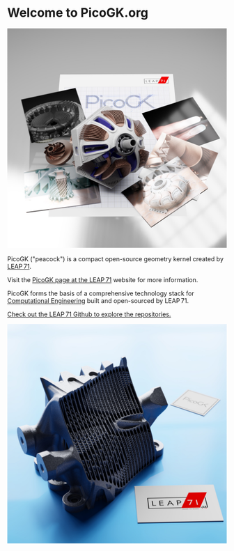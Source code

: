 # Welcome to PicoGK.org

<img src="images/picogk.jpeg" alt="picogk" style="zoom:50%;" />

PicoGK ("peacock") is a compact open-source geometry kernel created by [LEAP 71](https://leap71.com/).

Visit the [PicoGK page at the LEAP 71](https://leap71.com/PicoGK/) website for more information. 

PicoGK forms the basis of a comprehensive technology stack for [Computational Engineering](https://leap71.com/computationalengineering/) built and open-sourced by LEAP 71.

[Check out the LEAP 71 Github to explore the repositories.](https://github.com/leap71)

<img src="images/heatx.jpeg" alt="heatx" style="zoom:50%;" />
